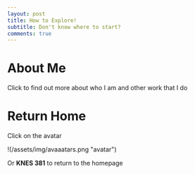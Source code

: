 ```yaml
---
layout: post
title: How to Explore!
subtitle: Don't know where to start?
comments: true
---
```


# About Me
Click to find out more about who I am and other work that I do


# Return Home
Click on the avatar

!(/assets/img/avaaatars.png "avatar")

Or  **KNES 381** to return to the homepage
